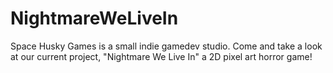 # NightmareWeLiveIn
Space Husky Games is a small indie gamedev studio. Come and take a look at our current project, "Nightmare We Live In" a 2D pixel art horror game!

